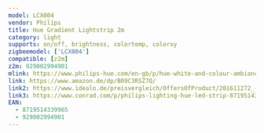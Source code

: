 ```yaml
---
model: LCX004
vendor: Philips
title: Hue Gradient Lightstrip 2m
category: light
supports: on/off, brightness, colortemp, colorxy
zigbeemodel: ['LCX004']
compatible: [z2m]
z2m: 929002994901
mlink: https://www.philips-hue.com/en-gb/p/hue-white-and-colour-ambiance-gradient-lightstrip-2-metre/8719514339965
link: https://www.amazon.de/dp/B09C3RSZ7Q/
link2: https://www.idealo.de/preisvergleich/OffersOfProduct/201611272_-hue-white-and-color-ambiance-gradient-lightstrip-bluetooth-starter-set-2m-929002994901-philips.html
link3: https://www.conrad.com/p/philips-lighting-hue-led-strip-871951433996500-hue-gradient-ambience-lightstrip-2m-basis-built-in-led-20-w-2443675
EAN: 
  - 8719514339965
  - 929002994901
---
```

